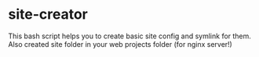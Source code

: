 # site-creator
This bash script helps you to create basic site config and symlink for them. Also created site folder in your web projects folder (for nginx server!)


